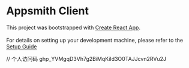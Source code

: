 <!--
 * @Author: Narcissus 577008637@qq.com
 * @Date: 2022-10-12 10:59:41
 * @LastEditors: Narcissus 577008637@qq.com
 * @LastEditTime: 2022-10-12 18:09:35
 * @FilePath: \test-appsmith-fork\app\client\README.md
 * @Description: 这是默认设置,请设置`customMade`, 打开koroFileHeader查看配置 进行设置: https://github.com/OBKoro1/koro1FileHeader/wiki/%E9%85%8D%E7%BD%AE
-->
# Appsmith Client
This project was bootstrapped with [Create React App](https://github.com/facebook/create-react-app).
<br><br> 
For details on setting up your development machine, please refer to the [Setup Guide](../../contributions/ClientSetup.md)

// 个人访问码 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
